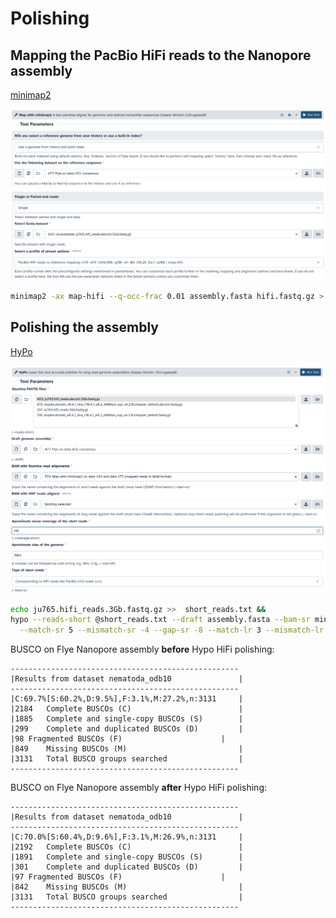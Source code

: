 # Polishing

## Mapping the PacBio HiFi reads to the Nanopore assembly

[minimap2](https://github.com/lh3/minimap2)

![minimap2_hifi](s3_pic/minimap2_hifi_polish.png)

```sh
minimap2 -ax map-hifi --q-occ-frac 0.01 assembly.fasta hifi.fastq.gz > minimap2_hifi.bam
```

## Polishing the assembly

[HyPo](https://github.com/kensung-lab/hypo)

![hypo](s3_pic/hypo.png)

```sh
echo ju765.hifi_reads.3Gb.fastq.gz >>  short_reads.txt &&
hypo --reads-short @short_reads.txt --draft assembly.fasta --bam-sr minimap2_hifi.bam --coverage-short 60 --size-ref '50m' --kind-sr ccs \
  --match-sr 5 --mismatch-sr -4 --gap-sr -8 --match-lr 3 --mismatch-lr -5 --gap-lr -4 --ned-th 20 --qual-map-th 2 -o polished.fasta
```

BUSCO on Flye Nanopore assembly **before** Hypo HiFi polishing:

	---------------------------------------------------
	|Results from dataset nematoda_odb10               |
	---------------------------------------------------
	|C:69.7%[S:60.2%,D:9.5%],F:3.1%,M:27.2%,n:3131     |
	|2184	Complete BUSCOs (C)                        |
	|1885	Complete and single-copy BUSCOs (S)        |
	|299	Complete and duplicated BUSCOs (D)         |
	|98	Fragmented BUSCOs (F)                      |
	|849	Missing BUSCOs (M)                         |
	|3131	Total BUSCO groups searched                |
	---------------------------------------------------


BUSCO on Flye Nanopore assembly **after** Hypo HiFi polishing:

	---------------------------------------------------
	|Results from dataset nematoda_odb10               |
	---------------------------------------------------
	|C:70.0%[S:60.4%,D:9.6%],F:3.1%,M:26.9%,n:3131     |
	|2192	Complete BUSCOs (C)                        |
	|1891	Complete and single-copy BUSCOs (S)        |
	|301	Complete and duplicated BUSCOs (D)         |
	|97	Fragmented BUSCOs (F)                      |
	|842	Missing BUSCOs (M)                         |
	|3131	Total BUSCO groups searched                |
	--------------------------------------------------- 
